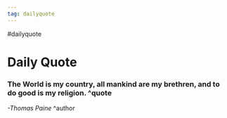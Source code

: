 ```yaml
---
tag: dailyquote
---
```


#dailyquote

# Daily Quote

### The World is my country, all mankind are my brethren, and to do good is my religion. ^quote
*-Thomas Paine* ^author
